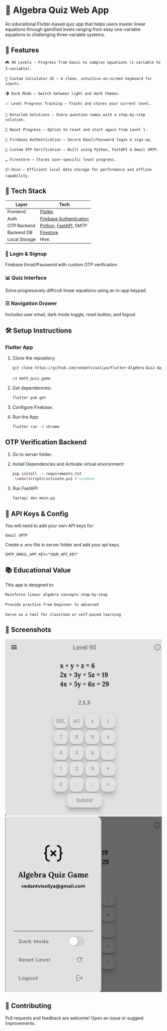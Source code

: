 # 📐 Algebra Quiz Web App

An educational Flutter-based quiz app that helps users master linear equations through gamified levels ranging from easy one-variable equations to challenging three-variable systems.

## 🚀 Features

    🎮 90 Levels – Progress from basic to complex equations (1-variable to 3-variable).

    🔢 Custom Calculator UI – A clean, intuitive on-screen keyboard for inputs.

    🌗 Dark Mode – Switch between light and dark themes.

    📈 Level Progress Tracking – Tracks and stores your current level.

    🧮 Detailed Solutions – Every question comes with a step-by-step solution.

    🔄 Reset Progress – Option to reset and start again from Level 1.

    🔐 Firebase Authentication – Secure Email/Password login & sign-up.

    📧 Custom OTP Verification – Built using Python, FastAPI & Gmail SMTP.

    ☁️ Firestore – Stores user-specific level progress.

    📦 Hive – Efficient local data storage for performance and offline capability.

## 🔧 Tech Stack

| Layer         | Tech                                                                              |
| ------------- | --------------------------------------------------------------------------------- |
| Frontend      | [Flutter](https://flutter.dev/)                                                   |
| Auth          | [Firebase Authentication](https://firebase.google.com/products/auth)              |
| OTP Backend   | [Python](https://www.python.org/), [FastAPI](https://fastapi.tiangolo.com/), SMTP |
| Backend DB    | [Firestore](https://firebase.google.com/products/firestore)                       |
| Local Storage | Hive.                                                                             |

### 🔐 Login & Signup

Firebase Email/Password with custom OTP verification

### 📊 Quiz Interface

Solve progressively difficult linear equations using an in-app keypad.

### ☰ Navigation Drawer

Includes user email, dark mode toggle, reset button, and logout.

## 🛠 Setup Instructions

### Flutter App

1. Clone the repository:

   ```bash
   git clone https://github.com/vedantvisoliya/Flutter-Algebra-Quiz-App.git

   cd math_quiz_game
   ```

2. Get dependencies:

   ```bash
   flutter pub get
   ```

3. Configure Firebase.

4. Run the App:

   ```bash
   flutter run -d chrome
   ```

## OTP Verification Backend

1. Go to server folder.

2. Install Dependencies and Activate virtual environment:

   ```bash
   pip install -r requirements.txt
   .\venv\scripts\activate.ps1 # windows
   ```

3. Run FastAPI:

   ```bash
   fastapi dev main.py
   ```

## 🔐 API Keys & Config

You will need to add your own API keys for:

```
Gmail SMTP
```

Create a .env file in server folder and add your api keys.

```
SMTP_GMAIL_APP_KEY="YOUR_API_KEY"
```

## 📚 Educational Value

This app is designed to:

    Reinforce linear algebra concepts step-by-step

    Provide practice from beginner to advanced

    Serve as a tool for classroom or self-paced learning

## 📸 Screenshots

![App Screenshot](assets/screenshots/home-page.png)
![App Screenshot](assets/screenshots/drawer-page.png)

## 🤝 Contributing

Pull requests and feedback are welcome! Open an issue or suggest improvements.
